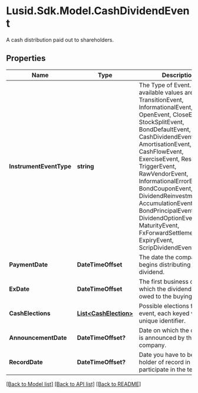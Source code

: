 # Lusid.Sdk.Model.CashDividendEvent
A cash distribution paid out to shareholders.

## Properties

Name | Type | Description | Notes
------------ | ------------- | ------------- | -------------
**InstrumentEventType** | **string** | The Type of Event. The available values are: TransitionEvent, InformationalEvent, OpenEvent, CloseEvent, StockSplitEvent, BondDefaultEvent, CashDividendEvent, AmortisationEvent, CashFlowEvent, ExerciseEvent, ResetEvent, TriggerEvent, RawVendorEvent, InformationalErrorEvent, BondCouponEvent, DividendReinvestmentEvent, AccumulationEvent, BondPrincipalEvent, DividendOptionEvent, MaturityEvent, FxForwardSettlementEvent, ExpiryEvent, ScripDividendEvent | 
**PaymentDate** | **DateTimeOffset** | The date the company begins distributing the dividend. | 
**ExDate** | **DateTimeOffset** | The first business day on which the dividend is not owed to the buying party. | 
**CashElections** | [**List&lt;CashElection&gt;**](CashElection.md) | Possible elections for this event, each keyed with a unique identifier. | 
**AnnouncementDate** | **DateTimeOffset?** | Date on which the dividend is announced by the company. | [optional] 
**RecordDate** | **DateTimeOffset?** | Date you have to be the holder of record in order to participate in the tender. | [optional] 

[[Back to Model list]](../README.md#documentation-for-models) [[Back to API list]](../README.md#documentation-for-api-endpoints) [[Back to README]](../README.md)

